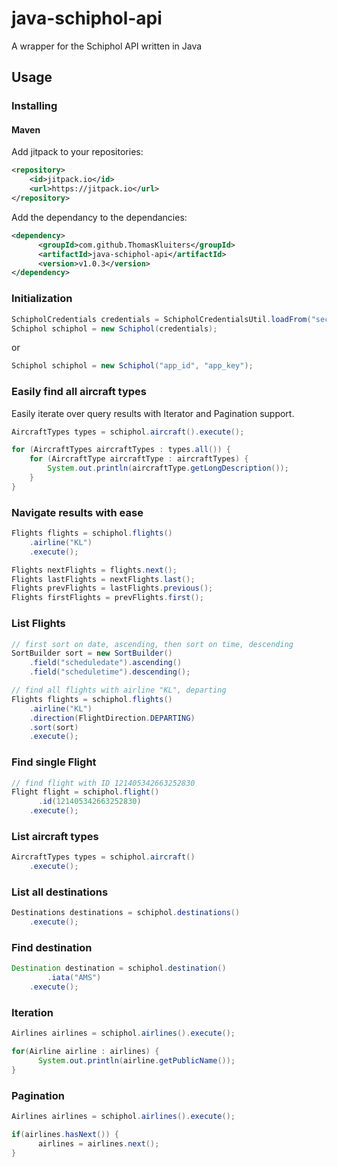 # java-schiphol-api
A wrapper for the Schiphol API written in Java

## Usage

### Installing

#### Maven

Add jitpack to your repositories:
```xml
<repository>
    <id>jitpack.io</id>
    <url>https://jitpack.io</url>
</repository>
```

Add the dependancy to the dependancies:
```xml
<dependency>
      <groupId>com.github.ThomasKluiters</groupId>
      <artifactId>java-schiphol-api</artifactId>
      <version>v1.0.3</version>
</dependency>
```

### Initialization

```java
SchipholCredentials credentials = SchipholCredentialsUtil.loadFrom("secrets.json");
Schiphol schiphol = new Schiphol(credentials);
```

or

```java
Schiphol schiphol = new Schiphol("app_id", "app_key");
```

### Easily find all aircraft types

Easily iterate over query results with Iterator and Pagination support.

```Java
AircraftTypes types = schiphol.aircraft().execute();

for (AircraftTypes aircraftTypes : types.all()) {
	for (AircraftType aircraftType : aircraftTypes) {
	    System.out.println(aircraftType.getLongDescription());
	}
}
```

### Navigate results with ease

```Java
Flights flights = schiphol.flights()
    .airline("KL")
    .execute();

Flights nextFlights = flights.next();
Flights lastFlights = nextFlights.last();
Flights prevFlights = lastFlights.previous();
Flights firstFlights = prevFlights.first();
```

### List Flights

```Java
// first sort on date, ascending, then sort on time, descending
SortBuilder sort = new SortBuilder()
	.field("scheduledate").ascending()
	.field("scheduletime").descending();

// find all flights with airline "KL", departing
Flights flights = schiphol.flights()
	.airline("KL")
	.direction(FlightDirection.DEPARTING)
	.sort(sort)
    .execute();
```

### Find single Flight

```Java
// find flight with ID 121405342663252830
Flight flight = schiphol.flight()
      .id(121405342663252830)
    .execute();
```

### List aircraft types

```Java
AircraftTypes types = schiphol.aircraft()
    .execute();
```

### List all destinations

```Java
Destinations destinations = schiphol.destinations()
    .execute();
```

### Find destination

```Java
Destination destination = schiphol.destination()
        .iata("AMS")
    .execute();
```

### Iteration

```Java
Airlines airlines = schiphol.airlines().execute();

for(Airline airline : airlines) {
      System.out.println(airline.getPublicName());
}
```

### Pagination

```Java
Airlines airlines = schiphol.airlines().execute();

if(airlines.hasNext()) {
      airlines = airlines.next();
}
```

